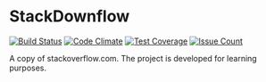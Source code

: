# StackDownflow
[![Build Status](https://travis-ci.org/zismailov/StackDownflow.svg?branch=master)](https://travis-ci.org/zismailov/StackDownflow)
[![Code Climate](https://codeclimate.com/github/zismailov/StackDownflow/badges/gpa.svg)](https://codeclimate.com/github/zismailov/StackDownflow)
[![Test Coverage](https://codeclimate.com/github/zismailov/StackDownflow/badges/coverage.svg)](https://codeclimate.com/github/zismailov/StackDownflow/coverage)
[![Issue Count](https://codeclimate.com/github/zismailov/StackDownflow/badges/issue_count.svg)](https://codeclimate.com/github/zismailov/StackDownflow)

A copy of stackoverflow.com. The project is developed for learning purposes.
